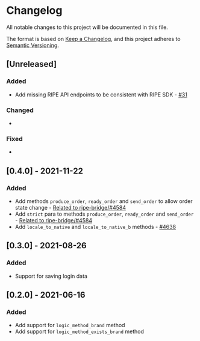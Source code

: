 # Changelog

All notable changes to this project will be documented in this file.

The format is based on [Keep a Changelog](https://keepachangelog.com/en/1.0.0/),
and this project adheres to [Semantic Versioning](https://semver.org/spec/v2.0.0.html).

## [Unreleased]

### Added

* Add missing RIPE API endpoints to be consistent with RIPE SDK - [#31](https://github.com/ripe-tech/ripe-api/pull/31)

### Changed

*

### Fixed

*

## [0.4.0] - 2021-11-22

### Added

* Add methods `produce_order`, `ready_order` and `send_order` to allow order state change - [Related to ripe-bridge/#4584](https://github.com/ripe-tech/ripe-bridge/issues/148)
* Add `strict` para to methods `produce_order`, `ready_order` and `send_order` - [Related to ripe-bridge/#4584](https://github.com/ripe-tech/ripe-bridge/issues/148)
* Add `locale_to_native` and `locale_to_native_b` methods - [#4638](https://github.com/ripe-tech/ripe-core/issues/4638)

## [0.3.0] - 2021-08-26

### Added

* Support for saving login data

## [0.2.0] - 2021-06-16

### Added

* Add support for `logic_method_brand` method
* Add support for `logic_method_exists_brand` method
